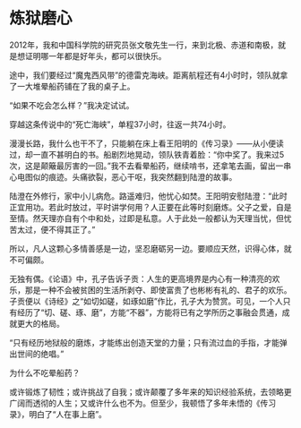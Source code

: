 # 炼狱磨心

2012年，我和中国科学院的研究员张文敬先生一行，来到北极、赤道和南极，就是想证明哪一年都是好年头，都可以很快乐。 

途中，我们要经过“魔鬼西风带”的德雷克海峡。距离航程还有4小时时，领队就拿了一大堆晕船药铺在了我的桌子上。 

“如果不吃会怎么样？”我决定试试。 

穿越这条传说中的“死亡海峡”，单程37小时，往返一共74小时。 

漫漫长路，我什么也干不了，只能躺在床上看王阳明的《传习录》——从小便读过，却一直不甚明白的书。船剧烈地晃动，领队铁青着脸：“你中奖了。我来过5次，这是颠簸最厉害的一回。”我不去看晕船药，继续啃书，还拿笔去画，留出一串心电图似的痕迹。头痛欲裂，恶心干呕，我突然翻到陆澄的故事。 

陆澄在外修行，家中小儿病危。路遥难归，他忧心如焚。王阳明安慰陆澄：“此时正宜用功。若此时放过，平时讲学何用？人正要在此等时刻磨炼。父子之爱，自是至情。然天理亦自有个中和处，过即是私意。人于此处一般都认为天理当忧，但忧苦太过，便不得其正了。” 

所以，凡人这颗心多情善感是一边，坚忍磨砺另一边。要顺应天然，识得心体，就不可偏颇。 

无独有偶。《论语》中，孔子告诉子贡：人生的更高境界是内心有一种清亮的欢乐，那是一种不会被贫困的生活所剥夺、即使富贵了也彬彬有礼的、君子的欢乐。子贡便以《诗经》之“如切如磋，如琢如磨”作比，孔子大为赞赏。可见，一个人只有经历了“切、磋、琢、磨”，方能“不器”，方能将已有之学所历之事融会贯通，成就更大的格局。 

“只有经历地狱般的磨炼，才能练出创造天堂的力量；只有流过血的手指，才能弹出世间的绝唱。” 

为什么不吃晕船药？ 

或许锻炼了韧性；或许挑战了自我；或许颠覆了多年来的知识经验系统，去领略更广阔而透彻的人生；又或许什么也不为。但至少，我顿悟了多年未悟的《传习录》，明白了“人在事上磨”。